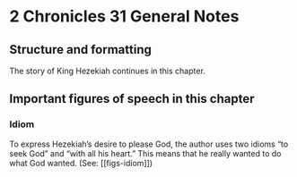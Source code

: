 # 2 Chronicles 31 General Notes
## Structure and formatting

The story of King Hezekiah continues in this chapter.

## Important figures of speech in this chapter

### Idiom

To express Hezekiah’s desire to please God, the author uses two idioms “to seek God” and “with all his heart.” This means that he really wanted to do what God wanted. (See: [[figs-idiom]])